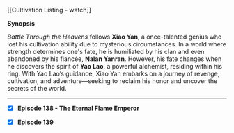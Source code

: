 
[[Cultivation Listing - watch]]

**Synopsis**  

_Battle Through the Heavens_ follows **Xiao Yan**, a once-talented genius who lost his cultivation ability due to mysterious circumstances. In a world where strength determines one's fate, he is humiliated by his clan and even abandoned by his fiancée, **Nalan Yanran**. However, his fate changes when he discovers the spirit of **Yao Lao**, a powerful alchemist, residing within his ring. With Yao Lao’s guidance, Xiao Yan embarks on a journey of revenge, cultivation, and adventure—seeking to reclaim his honor and uncover the secrets of the world.

---

- [x] **Episode 138 - The Eternal Flame Emperor**  
 
- [x] **Episode 139**  

